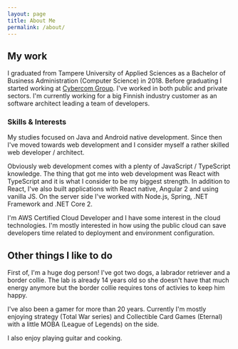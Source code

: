 ```yaml
---
layout: page
title: About Me
permalink: /about/
---
```


## My work

I graduated from Tampere University of Applied Sciences as a Bachelor of Business Administration (Computer Science) in 2018. Before graduating I started working at [Cybercom Group](https://www.cybercom.com/). I've worked in both public and private sectors. I'm currently working for a big Finnish industry customer as an software architect leading a team of developers.

### Skills & Interests

My studies focused on Java and Android native development. Since then I've moved towards web development and I consider myself a rather skilled web developer / architect.

Obviously web development comes with a plenty of JavaScript / TypeScript knowledge. The thing that got me into web development was React with TypeScript and it is what I consider to be my biggest strength. In addition to React, I've also built applications with React native, Angular 2 and using vanilla JS. On the server side I've worked with Node.js, Spring, .NET Framework and .NET Core 2.

I'm AWS Certified Cloud Developer and I have some interest in the cloud technologies. I'm mostly interested in how using the public cloud can save developers time related to deployment and environment configuration.

## Other things I like to do

First of, I'm a huge dog person! I've got two dogs, a labrador retriever and a border collie. The lab is already 14 years old so she doesn't have that much energy anymore but the border collie requires tons of activies to keep him happy.

I've also been a gamer for more than 20 years. Currently I'm mostly enjoying strategy (Total War series) and Collectible Card Games (Eternal) with a little MOBA (League of Legends) on the side.

I also enjoy playing guitar and cooking.
